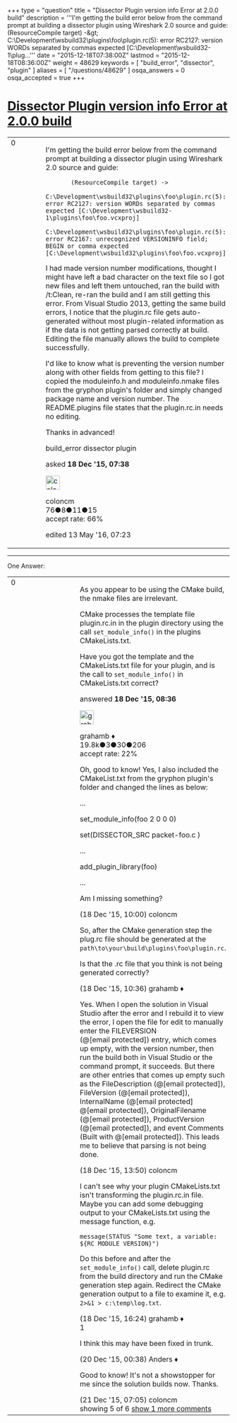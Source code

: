 +++
type = "question"
title = "Dissector Plugin version info Error at 2.0.0 build"
description = '''I&#x27;m getting the build error below from the command prompt at building a dissector plugin using Wireshark 2.0 source and guide:  (ResourceCompile target) -&amp;gt;  C:&#92;Development&#92;wsbuild32&#92;plugins&#92;foo&#92;plugin.rc(5): error RC2127: version WORDs separated by commas expected [C:&#92;Development&#92;wsbuild32-1&#92;plug...'''
date = "2015-12-18T07:38:00Z"
lastmod = "2015-12-18T08:36:00Z"
weight = 48629
keywords = [ "build_error", "dissector", "plugin" ]
aliases = [ "/questions/48629" ]
osqa_answers = 0
osqa_accepted = true
+++

<div class="headNormal">

# [Dissector Plugin version info Error at 2.0.0 build](/questions/48629/dissector-plugin-version-info-error-at-200-build)

</div>

<div id="main-body">

<div id="askform">

<table id="question-table" style="width:100%;"><colgroup><col style="width: 50%" /><col style="width: 50%" /></colgroup><tbody><tr class="odd"><td style="width: 30px; vertical-align: top"><div class="vote-buttons"><div id="post-48629-score" class="post-score" title="current number of votes">0</div><div id="favorite-count" class="favorite-count"></div></div></td><td><div id="item-right"><div class="question-body"><p>I'm getting the build error below from the command prompt at building a dissector plugin using Wireshark 2.0 source and guide:</p><pre><code>       (ResourceCompile target) -&gt;
     C:\Development\wsbuild32\plugins\foo\plugin.rc(5): error RC2127: version WORDs separated by commas expected [C:\Development\wsbuild32-1\plugins\foo\foo.vcxproj]
     C:\Development\wsbuild32\plugins\foo\plugin.rc(5): error RC2167: unrecognized VERSIONINFO field;  BEGIN or comma expected [C:\Development\wsbuild32\plugins\foo\foo.vcxproj]</code></pre><p>I had made version number modifications, thought I might have left a bad character on the text file so I got new files and left them untouched, ran the build with /t:Clean, re-ran the build and I am still getting this error. From Visual Studio 2013, getting the same build errors, I notice that the plugin.rc file gets auto-generated without most plugin-related information as if the data is not getting parsed correctly at build. Editing the file manually allows the build to complete successfully.</p><p>I'd like to know what is preventing the version number along with other fields from getting to this file? I copied the moduleinfo.h and moduleinfo.nmake files from the gryphon plugin's folder and simply changed package name and version number. The README.plugins file states that the plugin.rc.in needs no editing.</p><p>Thanks in advanced!</p></div><div id="question-tags" class="tags-container tags">build_error dissector plugin</div><div id="question-controls" class="post-controls"></div><div class="post-update-info-container"><div class="post-update-info post-update-info-user"><p>asked <strong>18 Dec '15, 07:38</strong></p><img src="https://secure.gravatar.com/avatar/bfa53b64ea6967e45a614981c461a638?s=32&amp;d=identicon&amp;r=g" class="gravatar" width="32" height="32" alt="coloncm&#39;s gravatar image" /><p>coloncm<br />
<span class="score" title="76 reputation points">76</span><span title="8 badges"><span class="badge1">●</span><span class="badgecount">8</span></span><span title="11 badges"><span class="silver">●</span><span class="badgecount">11</span></span><span title="15 badges"><span class="bronze">●</span><span class="badgecount">15</span></span><br />
<span class="accept_rate" title="Rate of the user&#39;s accepted answers">accept rate:</span> <span title="coloncm has 2 accepted answers">66%</span></p></div><div class="post-update-info post-update-info-edited"><p>edited 13 May '16, 07:23</p></div></div><div id="comments-container-48629" class="comments-container"></div><div id="comment-tools-48629" class="comment-tools"></div><div class="clear"></div><div id="comment-48629-form-container" class="comment-form-container"></div><div class="clear"></div></div></td></tr></tbody></table>

------------------------------------------------------------------------

<div class="tabBar">

<span id="sort-top"></span>

<div class="headQuestions">

One Answer:

</div>

</div>

<span id="48630"></span>

<div id="answer-container-48630" class="answer accepted-answer">

<table style="width:100%;"><colgroup><col style="width: 50%" /><col style="width: 50%" /></colgroup><tbody><tr class="odd"><td style="width: 30px; vertical-align: top"><div class="vote-buttons"><div id="post-48630-score" class="post-score" title="current number of votes">0</div></div></td><td><div class="item-right"><div class="answer-body"><p>As you appear to be using the CMake build, the nmake files are irrelevant.</p><p>CMake processes the template file plugin.rc.in in the plugin directory using the call <code>set_module_info()</code> in the plugins CMakeLists.txt.</p><p>Have you got the template and the CMakeLists.txt file for your plugin, and is the call to <code>set_module_info()</code> in CMakeLists.txt correct?</p></div><div class="answer-controls post-controls"></div><div class="post-update-info-container"><div class="post-update-info post-update-info-user"><p>answered <strong>18 Dec '15, 08:36</strong></p><img src="https://secure.gravatar.com/avatar/d2a7e24ca66604c749c7c88c1da8ff78?s=32&amp;d=identicon&amp;r=g" class="gravatar" width="32" height="32" alt="grahamb&#39;s gravatar image" /><p>grahamb ♦<br />
<span class="score" title="19834 reputation points"><span>19.8k</span></span><span title="3 badges"><span class="badge1">●</span><span class="badgecount">3</span></span><span title="30 badges"><span class="silver">●</span><span class="badgecount">30</span></span><span title="206 badges"><span class="bronze">●</span><span class="badgecount">206</span></span><br />
<span class="accept_rate" title="Rate of the user&#39;s accepted answers">accept rate:</span> <span title="grahamb has 274 accepted answers">22%</span></p></div></div><div id="comments-container-48630" class="comments-container"><span id="48631"></span><div id="comment-48631" class="comment"><div id="post-48631-score" class="comment-score"></div><div class="comment-text"><p>Oh, good to know! Yes, I also included the CMakeList.txt from the gryphon plugin's folder and changed the lines as below:</p><p>...</p><p>set_module_info(foo 2 0 0 0)</p><p>set(DISSECTOR_SRC packet-foo.c )</p><p>...</p><p>add_plugin_library(foo)</p><p>...</p><p>Am I missing something?</p></div><div id="comment-48631-info" class="comment-info"><span class="comment-age">(18 Dec '15, 10:00)</span> coloncm</div></div><span id="48632"></span><div id="comment-48632" class="comment"><div id="post-48632-score" class="comment-score"></div><div class="comment-text"><p>So, after the CMake generation step the plug.rc file should be generated at the <code>path\to\your\build\plugins\foo\plugin.rc</code>.</p><p>Is that the .rc file that you think is not being generated correctly?</p></div><div id="comment-48632-info" class="comment-info"><span class="comment-age">(18 Dec '15, 10:36)</span> grahamb ♦</div></div><span id="48633"></span><div id="comment-48633" class="comment"><div id="post-48633-score" class="comment-score"></div><div class="comment-text"><p>Yes. When I open the solution in Visual Studio after the error and I rebuild it to view the error, I open the file for edit to manually enter the FILEVERSION (@[email protected]) entry, which comes up empty, with the version number, then run the build both in Visual Studio or the command prompt, it succeeds. But there are other entries that comes up empty such as the FileDescription (@[email protected]), FileVersion (@[email protected]), InternalName (@[email protected] @[email protected]), OriginalFilename (@[email protected]), ProductVersion (@[email protected]), and event Comments (Built with @[email protected]). This leads me to believe that parsing is not being done.</p></div><div id="comment-48633-info" class="comment-info"><span class="comment-age">(18 Dec '15, 13:50)</span> coloncm</div></div><span id="48636"></span><div id="comment-48636" class="comment"><div id="post-48636-score" class="comment-score"></div><div class="comment-text"><p>I can't see why your plugin CMakeLists.txt isn't transforming the plugin.rc.in file. Maybe you can add some debugging output to your CMakeLists.txt using the message function, e.g.</p><pre><code>message(STATUS &quot;Some text, a variable: ${RC_MODULE_VERSION}&quot;)</code></pre><p>Do this before and after the <code>set_module_info()</code> call, delete plugin.rc from the build directory and run the CMake generation step again. Redirect the CMake generation output to a file to examine it, e.g. <code>2&gt;&amp;1 &gt; c:\temp\log.txt</code>.</p></div><div id="comment-48636-info" class="comment-info"><span class="comment-age">(18 Dec '15, 16:24)</span> grahamb ♦</div></div><span id="48646"></span><div id="comment-48646" class="comment"><div id="post-48646-score" class="comment-score">1</div><div class="comment-text"><p>I think this may have been fixed in trunk.</p></div><div id="comment-48646-info" class="comment-info"><span class="comment-age">(20 Dec '15, 00:38)</span> Anders ♦</div></div><span id="48659"></span><div id="comment-48659" class="comment not_top_scorer"><div id="post-48659-score" class="comment-score"></div><div class="comment-text"><p>Good to know! It's not a showstopper for me since the solution builds now. Thanks.</p></div><div id="comment-48659-info" class="comment-info"><span class="comment-age">(21 Dec '15, 07:05)</span> coloncm</div></div></div><div id="comment-tools-48630" class="comment-tools"><span class="comments-showing"> showing 5 of 6 </span> <a href="#" class="show-all-comments-link">show 1 more comments</a></div><div class="clear"></div><div id="comment-48630-form-container" class="comment-form-container"></div><div class="clear"></div></div></td></tr></tbody></table>

</div>

<div class="paginator-container-left">

</div>

</div>

</div>

